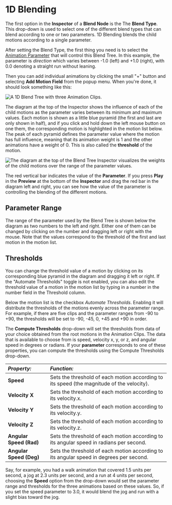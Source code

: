 1D Blending
===========


The first option in the __Inspector__ of a __Blend Node__ is the The __Blend Type__. This drop-down is used to select one of the different blend types that can blend according to one or two parameters. 1D Blending blends the child motions according to a single parameter.

After setting the Blend Type, the first thing you need is to select the [Animation Parameter](AnimationParameters) that will control this Blend Tree. In this example, the parameter is _direction_ which varies between -1.0 (left) and +1.0 (right), with 0.0 denoting a straight run without leaning.

Then you can add individual animations by clicking the small "+" button and selecting __Add Motion Field__ from the popup menu. When you're done, it should look something like this:


![A 1D Blend Tree with three Animation Clips.](../uploads/Main/MecanimBlendTree1D.png) 

<!-- The word "pyramid" is not ideal. However, "triangle", "wedge" etc are worse since the center motion could be perceived as consisting of two triangles, and we want to use a word that describes a single shape for a motion. The word should convey a shape with a peak in the middle and a slope on *both* sides. -->
The diagram at the top of the Inspector shows the influence of each of the child motions as the parameter varies between its minimum and maximum values. Each motion is shown as a little blue pyramid (the first and last are only shown in half), and if you click and hold down the left mouse button on one them, the corresponding motion is highlighted in the motion list below. The peak of each pyramid defines the parameter value where the motion has full influence, meaning that its animation weight is 1 and the other animations have a weight of 0. This is also called the __threshold__ of the motion.


![The diagram at the top of the Blend Tree Inspector visualizes the weights of the child motions over the range of the parameter values.](../uploads/Main/MecanimBlendTreeParam.png) 

<!-- source: MecanimBlendTreeParam.psd -->

The red vertical bar indicates the value of the __Parameter__. If you press __Play__ in the __Preview__ at the bottom of the __Inspector__ and drag the red bar in the diagram left and right, you can see how the value of the parameter is controlling the blending of the different motions.


Parameter Range
---------------


The range of the parameter used by the Blend Tree is shown below the diagram as two numbers to the left and right. Either one of them can be changed by clicking on the number and dragging left or right with the mouse. Note that the values correspond to the threshold of the first and last motion in the motion list.


Thresholds
----------


You can change the threshold value of a motion by clicking on its corresponding blue pyramid in the diagram and dragging it left or right. If the "Automate Thresholds" toggle is not enabled, you can also edit the threshold value of a motion in the motion list by typing in a number in the number field in the Threshold column.

Below the motion list is the checkbox _Automate Thresholds_. Enabling it will distribute the thresholds of the motions evenly across the parameter range. For example, if there are five clips and the parameter ranges from -90 to +90, the thresholds will be set to -90, -45, 0, +45 and +90 in order.

The __Compute Thresholds__ drop-down will set the thresholds from data of your choice obtained from the root motions in the Animation Clips. The data that is available to choose from is speed, velocity x, y, or z, and angular speed in degrees or radians. If your __parameter__ corresponds to one of these properties, you can compute the thresholds using the Compute Thresholds drop-down.


|**_Property:_** |**_Function:_** |
|:---|:---|
|__Speed__ |Sets the threshold of each motion according to its speed (the magnitude of the velocity).|
|__Velocity X__ |Sets the threshold of each motion according to its velocity.x.|
|__Velocity Y__ |Sets the threshold of each motion according to its velocity.y.|
|__Velocity Z__ |Sets the threshold of each motion according to its velocity.z.|
|__Angular Speed (Rad)__ |Sets the threshold of each motion according to its angular speed in radians per second.|
|__Angular Speed (Deg)__ |Sets the threshold of each motion according to its angular speed in degrees per second.|

Say, for example, you had a walk animation that covered 1.5 units per second, a jog at 2.3 units per second, and a run at 4 units per second, choosing the __Speed__ option from the drop-down would set the parameter range and thresholds for the three animations based on these values. So, if you set the speed parameter to 3.0, it would blend the jog and run with a slight bias toward the jog.
